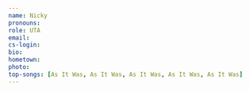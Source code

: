 ```yaml
---
name: Nicky
pronouns:
role: UTA
email:
cs-login:
bio:
hometown:
photo:
top-songs: [As It Was, As It Was, As It Was, As It Was, As It Was]
---
```


